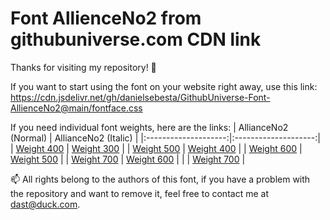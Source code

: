 # Font AllienceNo2 from githubuniverse.com CDN link
Thanks for visiting my repository! 👋

If you want to start using the font on your website right away, use this link: https://cdn.jsdelivr.net/gh/danielsebesta/GithubUniverse-Font-AllienceNo2@main/fontface.css

If you need individual font weights, here are the links:
| AllianceNo2 (Normal) | AllianceNo2 (Italic) |
|:--------------------:|:--------------------:|
|      [Weight 400](https://cdn.jsdelivr.net/gh/danielsebesta/GithubUniverse-Font-AllienceNo2@main/AllianceNo2-Regular.woff2)      |      [Weight 300](https://cdn.jsdelivr.net/gh/danielsebesta/GithubUniverse-Font-AllienceNo2@main/AllianceNo2-LightItalic.woff2)      |
|      [Weight 500](https://cdn.jsdelivr.net/gh/danielsebesta/GithubUniverse-Font-AllienceNo2@main/AllianceNo2-Medium.woff2)      |      [Weight 400](https://cdn.jsdelivr.net/gh/danielsebesta/GithubUniverse-Font-AllienceNo2@main/AllianceNo2-RegularItalic.woff2)      |
|      [Weight 600](https://cdn.jsdelivr.net/gh/danielsebesta/GithubUniverse-Font-AllienceNo2@main/AllianceNo2-SemiBold.woff2)      |      [Weight 500](https://cdn.jsdelivr.net/gh/danielsebesta/GithubUniverse-Font-AllienceNo2@main/AllianceNo2-MediumItalic.woff2)      |
|      [Weight 700](https://cdn.jsdelivr.net/gh/danielsebesta/GithubUniverse-Font-AllienceNo2@main/AllianceNo2-Bold.woff2)      |      [Weight 600](https://cdn.jsdelivr.net/gh/danielsebesta/GithubUniverse-Font-AllienceNo2@main/AllianceNo2-SemiBoldItalic.woff2)      |
|                      |      [Weight 700](https://cdn.jsdelivr.net/gh/danielsebesta/GithubUniverse-Font-AllienceNo2@main/AllianceNo2-BoldItalic.woff2)      |

📫 All rights belong to the authors of this font, if you have a problem with the repository and want to remove it, feel free to contact me at dast@duck.com.
